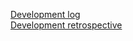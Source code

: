 [Development log](https://velog.io/@yyyng/SeSACProject1)  
[Development retrospective](https://yyyng.tistory.com/12)
